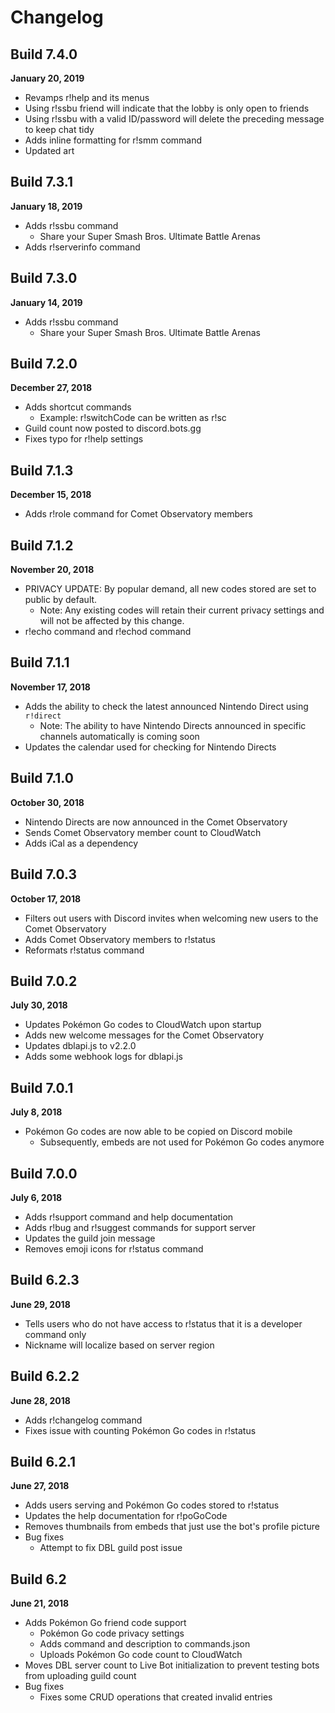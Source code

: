 # Changelog
## Build 7.4.0
**January 20, 2019**
* Revamps r!help and its menus
* Using r!ssbu friend will indicate that the lobby is only open to friends
* Using r!ssbu with a valid ID/password will delete the preceding message to keep chat tidy
* Adds inline formatting for r!smm command
* Updated art

## Build 7.3.1
**January 18, 2019**
* Adds r!ssbu command
  * Share your Super Smash Bros. Ultimate Battle Arenas
* Adds r!serverinfo command

## Build 7.3.0
**January 14, 2019**
* Adds r!ssbu command
  * Share your Super Smash Bros. Ultimate Battle Arenas

## Build 7.2.0
**December 27, 2018**
* Adds shortcut commands
  * Example: r!switchCode can be written as r!sc
* Guild count now posted to discord.bots.gg
* Fixes typo for r!help settings

## Build 7.1.3
**December 15, 2018**
* Adds r!role command for Comet Observatory members

## Build 7.1.2
**November 20, 2018**
* PRIVACY UPDATE: By popular demand, all new codes stored are set to public by default.
  * Note: Any existing codes will retain their current privacy settings and will not be affected by this change.
* r!echo command and r!echod command

## Build 7.1.1
**November 17, 2018**
* Adds the ability to check the latest announced Nintendo Direct using `r!direct`
  * Note: The ability to have Nintendo Directs announced in specific channels automatically is coming soon
* Updates the calendar used for checking for Nintendo Directs

## Build 7.1.0
**October 30, 2018**
* Nintendo Directs are now announced in the Comet Observatory
* Sends Comet Observatory member count to CloudWatch
* Adds iCal as a dependency

## Build 7.0.3
**October 17, 2018**
* Filters out users with Discord invites when welcoming new users to the Comet Observatory
* Adds Comet Observatory members to r!status
* Reformats r!status command

## Build 7.0.2
**July 30, 2018**
* Updates Pokémon Go codes to CloudWatch upon startup
* Adds new welcome messages for the Comet Observatory
* Updates dblapi.js to v2.2.0
* Adds some webhook logs for dblapi.js

## Build 7.0.1
**July 8, 2018**
* Pokémon Go codes are now able to be copied on Discord mobile
  * Subsequently, embeds are not used for Pokémon Go codes anymore

## Build 7.0.0
**July 6, 2018**
* Adds r!support command and help documentation
* Adds r!bug and r!suggest commands for support server
* Updates the guild join message
* Removes emoji icons for r!status command

## Build 6.2.3
**June 29, 2018**
* Tells users who do not have access to r!status that it is a developer command only
* Nickname will localize based on server region

## Build 6.2.2
**June 28, 2018**
* Adds r!changelog command
* Fixes issue with counting Pokémon Go codes in r!status

## Build 6.2.1
**June 27, 2018**
* Adds users serving and Pokémon Go codes stored to r!status
* Updates the help documentation for r!poGoCode
* Removes thumbnails from embeds that just use the bot's profile picture
* Bug fixes
  * Attempt to fix DBL guild post issue

## Build 6.2
**June 21, 2018**
* Adds Pokémon Go friend code support
  * Pokémon Go code privacy settings
  * Adds command and description to commands.json
  * Uploads Pokémon Go code count to CloudWatch
* Moves DBL server count to Live Bot initialization to prevent testing bots from uploading guild count
* Bug fixes
  * Fixes some CRUD operations that created invalid entries
